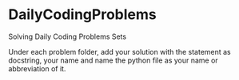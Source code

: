 # DailyCodingProblems
Solving Daily Coding Problems Sets

Under each problem folder, add your solution with the statement as docstring, your name and name the python file as your name or abbreviation of it.
